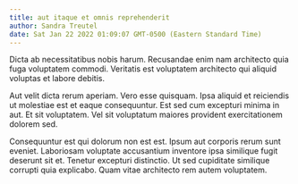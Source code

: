 ```yaml
---
title: aut itaque et omnis reprehenderit
author: Sandra Treutel
date: Sat Jan 22 2022 01:09:07 GMT-0500 (Eastern Standard Time)
---
```

Dicta ab necessitatibus nobis harum. Recusandae enim nam architecto quia fuga voluptatem commodi. Veritatis est voluptatem architecto qui aliquid voluptas et labore debitis.

 Aut velit dicta rerum aperiam. Vero esse quisquam. Ipsa aliquid et reiciendis ut molestiae est et eaque consequuntur. Est sed cum excepturi minima in aut. Et sit voluptatem. Vel sit voluptatum maiores provident exercitationem dolorem sed.

 Consequuntur est qui dolorum non est est. Ipsum aut corporis rerum sunt eveniet. Laboriosam voluptate accusantium inventore ipsa similique fugit deserunt sit et. Tenetur excepturi distinctio. Ut sed cupiditate similique corrupti quia explicabo. Quam vitae architecto rem autem voluptatem.